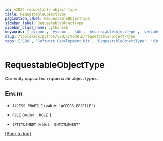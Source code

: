 ```yaml
---
id: v2024-requestable-object-type
title: RequestableObjectType
pagination_label: RequestableObjectType
sidebar_label: RequestableObjectType
sidebar_class_name: pythonsdk
keywords: ['python', 'Python', 'sdk', 'RequestableObjectType', 'V2024RequestableObjectType'] 
slug: /tools/sdk/python/v2024/models/requestable-object-type
tags: ['SDK', 'Software Development Kit', 'RequestableObjectType', 'V2024RequestableObjectType']
---
```


# RequestableObjectType

Currently supported requestable object types.

## Enum

* `ACCESS_PROFILE` (value: `'ACCESS_PROFILE'`)

* `ROLE` (value: `'ROLE'`)

* `ENTITLEMENT` (value: `'ENTITLEMENT'`)

[[Back to top]](#) 

